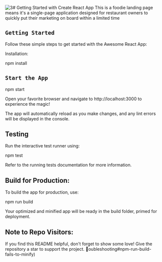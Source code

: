 ![3](https://github.com/Israr-11/Foodie-React-Landing-Page/assets/91403838/af35bc8f-f599-4d66-9788-746a6260b35f)# Getting Started with Create React App
This is a foodie landing page means it's a single-page application designed for restaurant owners to quickly put their marketing on board within a limited time

## `Getting Started`

Follow these simple steps to get started with the Awesome React App:

Installation:

npm install

## `Start the App`

npm start

Open your favorite browser and navigate to http://localhost:3000 to experience the magic!

The app will automatically reload as you make changes, and any lint errors will be displayed in the console.

## Testing

Run the interactive test runner using:

npm test

Refer to the running tests documentation for more information.

## Build for Production:

To build the app for production, use:

npm run build

Your optimized and minified app will be ready in the build folder, primed for deployment.

## Note to Repo Visitors:
If you find this README helpful, don't forget to show some love! Give the repository a star to support the project. 🌟oubleshooting#npm-run-build-fails-to-minify)
